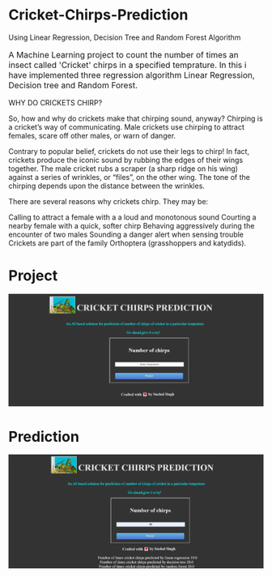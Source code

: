 # Cricket-Chirps-Prediction
Using Linear Regression, Decision Tree and Random Forest Algorithm
<p style="font-size:16px">A Machine Learning project to count the number of times an insect called 'Cricket' chirps in a specified temprature.
In this i have implemented three regression algorithm Linear Regression, Decision tree and Random Forest.
  
WHY DO CRICKETS CHIRP?

So, how and why do crickets make that chirping sound, anyway? Chirping is a cricket’s way of communicating. Male crickets use chirping to attract females, scare off other males, or warn of danger.

Contrary to popular belief, crickets do not use their legs to chirp! In fact, crickets produce the iconic sound by rubbing the edges of their wings together. The male cricket rubs a scraper (a sharp ridge on his wing) against a series of wrinkles, or “files”, on the other wing. The tone of the chirping depends upon the distance between the wrinkles.

There are several reasons why crickets chirp. They may be:

Calling to attract a female with a a loud and monotonous sound
Courting a nearby female with a quick, softer chirp
Behaving aggressively during the encounter of two males
Sounding a danger alert when sensing trouble
Crickets are part of the family Orthoptera (grasshoppers and katydids).
</p>

# Project

![](home.png)

# Prediction

![](predict.png)

